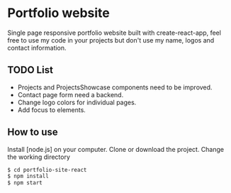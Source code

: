 # Portfolio website

Single page responsive portfolio website built with create-react-app, feel free to use my code in your projects but don't use my name, logos and contact information.

## TODO List

- Projects and ProjectsShowcase components need to be improved.
- Contact page form need a backend.
- Change logo colors for individual pages.
- Add focus to elements.

## How to use

Install [node.js] on your computer.
Clone or download the project.
Change the working directory


```sh
$ cd portfolio-site-react
$ npm install
$ npm start
```
